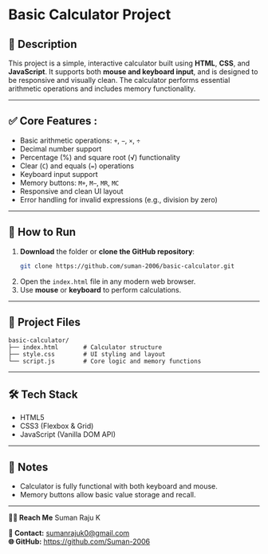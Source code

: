 # Basic Calculator Project

## 🔧 Description
This project is a simple, interactive calculator built using **HTML**, **CSS**, and **JavaScript**. It supports both **mouse and keyboard input**, and is designed to be responsive and visually clean. The calculator performs essential arithmetic operations and includes memory functionality.

---

## ✅ Core Features :
- Basic arithmetic operations: `+`, `−`, `×`, `÷`
- Decimal number support
- Percentage (%) and square root (√) functionality
- Clear (`C`) and equals (`=`) operations
- Keyboard input support
- Memory buttons: `M+`, `M−`, `MR`, `MC`
- Responsive and clean UI layout
- Error handling for invalid expressions (e.g., division by zero)

---

## 🚀 How to Run
1. **Download** the folder or **clone the GitHub repository**:
   ```bash
   git clone https://github.com/suman-2006/basic-calculator.git
   ```
2. Open the `index.html` file in any modern web browser.
3. Use **mouse** or **keyboard** to perform calculations.

---

## 📂 Project Files

```
basic-calculator/
├── index.html       # Calculator structure
├── style.css        # UI styling and layout
└── script.js        # Core logic and memory functions
```

---

## 🛠️ Tech Stack
- HTML5
- CSS3 (Flexbox & Grid)
- JavaScript (Vanilla DOM API)

---

## 📌 Notes
- Calculator is fully functional with both keyboard and mouse.
- Memory buttons allow basic value storage and recall.

---

**👨‍💻 Reach Me**
Suman Raju K  

**📧 Contact:** sumanrajuk0@gmail.com  
**🌐 GitHub:** https://github.com/Suman-2006
